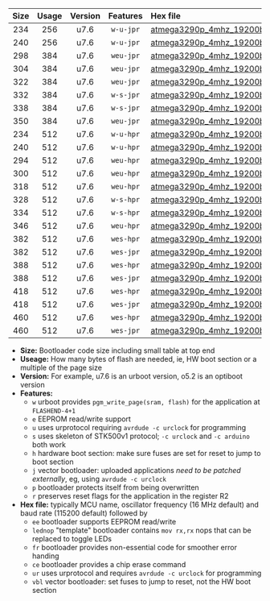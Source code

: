 |Size|Usage|Version|Features|Hex file|
|:-:|:-:|:-:|:-:|:--|
|234|256|u7.6|`w-u-jpr`|[atmega3290p_4mhz_19200bps_ur_vbl.hex](https://raw.githubusercontent.com/stefanrueger/urboot/main//atmega3290p_4mhz_19200bps_ur_vbl.hex)|
|240|256|u7.6|`w-u-jpr`|[atmega3290p_4mhz_19200bps_lednop_ur_vbl.hex](https://raw.githubusercontent.com/stefanrueger/urboot/main//atmega3290p_4mhz_19200bps_lednop_ur_vbl.hex)|
|298|384|u7.6|`weu-jpr`|[atmega3290p_4mhz_19200bps_ee_ur_vbl.hex](https://raw.githubusercontent.com/stefanrueger/urboot/main//atmega3290p_4mhz_19200bps_ee_ur_vbl.hex)|
|304|384|u7.6|`weu-jpr`|[atmega3290p_4mhz_19200bps_ee_lednop_ur_vbl.hex](https://raw.githubusercontent.com/stefanrueger/urboot/main//atmega3290p_4mhz_19200bps_ee_lednop_ur_vbl.hex)|
|322|384|u7.6|`weu-jpr`|[atmega3290p_4mhz_19200bps_ee_lednop_fr_ur_vbl.hex](https://raw.githubusercontent.com/stefanrueger/urboot/main//atmega3290p_4mhz_19200bps_ee_lednop_fr_ur_vbl.hex)|
|332|384|u7.6|`w-s-jpr`|[atmega3290p_4mhz_19200bps_vbl.hex](https://raw.githubusercontent.com/stefanrueger/urboot/main//atmega3290p_4mhz_19200bps_vbl.hex)|
|338|384|u7.6|`w-s-jpr`|[atmega3290p_4mhz_19200bps_lednop_vbl.hex](https://raw.githubusercontent.com/stefanrueger/urboot/main//atmega3290p_4mhz_19200bps_lednop_vbl.hex)|
|350|384|u7.6|`weu-jpr`|[atmega3290p_4mhz_19200bps_ee_lednop_fr_ce_ur_vbl.hex](https://raw.githubusercontent.com/stefanrueger/urboot/main//atmega3290p_4mhz_19200bps_ee_lednop_fr_ce_ur_vbl.hex)|
|234|512|u7.6|`w-u-hpr`|[atmega3290p_4mhz_19200bps_ur.hex](https://raw.githubusercontent.com/stefanrueger/urboot/main//atmega3290p_4mhz_19200bps_ur.hex)|
|240|512|u7.6|`w-u-hpr`|[atmega3290p_4mhz_19200bps_lednop_ur.hex](https://raw.githubusercontent.com/stefanrueger/urboot/main//atmega3290p_4mhz_19200bps_lednop_ur.hex)|
|294|512|u7.6|`weu-hpr`|[atmega3290p_4mhz_19200bps_ee_ur.hex](https://raw.githubusercontent.com/stefanrueger/urboot/main//atmega3290p_4mhz_19200bps_ee_ur.hex)|
|300|512|u7.6|`weu-hpr`|[atmega3290p_4mhz_19200bps_ee_lednop_ur.hex](https://raw.githubusercontent.com/stefanrueger/urboot/main//atmega3290p_4mhz_19200bps_ee_lednop_ur.hex)|
|318|512|u7.6|`weu-hpr`|[atmega3290p_4mhz_19200bps_ee_lednop_fr_ur.hex](https://raw.githubusercontent.com/stefanrueger/urboot/main//atmega3290p_4mhz_19200bps_ee_lednop_fr_ur.hex)|
|328|512|u7.6|`w-s-hpr`|[atmega3290p_4mhz_19200bps.hex](https://raw.githubusercontent.com/stefanrueger/urboot/main//atmega3290p_4mhz_19200bps.hex)|
|334|512|u7.6|`w-s-hpr`|[atmega3290p_4mhz_19200bps_lednop.hex](https://raw.githubusercontent.com/stefanrueger/urboot/main//atmega3290p_4mhz_19200bps_lednop.hex)|
|346|512|u7.6|`weu-hpr`|[atmega3290p_4mhz_19200bps_ee_lednop_fr_ce_ur.hex](https://raw.githubusercontent.com/stefanrueger/urboot/main//atmega3290p_4mhz_19200bps_ee_lednop_fr_ce_ur.hex)|
|382|512|u7.6|`wes-hpr`|[atmega3290p_4mhz_19200bps_ee.hex](https://raw.githubusercontent.com/stefanrueger/urboot/main//atmega3290p_4mhz_19200bps_ee.hex)|
|382|512|u7.6|`wes-jpr`|[atmega3290p_4mhz_19200bps_ee_vbl.hex](https://raw.githubusercontent.com/stefanrueger/urboot/main//atmega3290p_4mhz_19200bps_ee_vbl.hex)|
|388|512|u7.6|`wes-hpr`|[atmega3290p_4mhz_19200bps_ee_lednop.hex](https://raw.githubusercontent.com/stefanrueger/urboot/main//atmega3290p_4mhz_19200bps_ee_lednop.hex)|
|388|512|u7.6|`wes-jpr`|[atmega3290p_4mhz_19200bps_ee_lednop_vbl.hex](https://raw.githubusercontent.com/stefanrueger/urboot/main//atmega3290p_4mhz_19200bps_ee_lednop_vbl.hex)|
|418|512|u7.6|`wes-hpr`|[atmega3290p_4mhz_19200bps_ee_lednop_fr.hex](https://raw.githubusercontent.com/stefanrueger/urboot/main//atmega3290p_4mhz_19200bps_ee_lednop_fr.hex)|
|418|512|u7.6|`wes-jpr`|[atmega3290p_4mhz_19200bps_ee_lednop_fr_vbl.hex](https://raw.githubusercontent.com/stefanrueger/urboot/main//atmega3290p_4mhz_19200bps_ee_lednop_fr_vbl.hex)|
|460|512|u7.6|`wes-hpr`|[atmega3290p_4mhz_19200bps_ee_lednop_fr_ce.hex](https://raw.githubusercontent.com/stefanrueger/urboot/main//atmega3290p_4mhz_19200bps_ee_lednop_fr_ce.hex)|
|460|512|u7.6|`wes-jpr`|[atmega3290p_4mhz_19200bps_ee_lednop_fr_ce_vbl.hex](https://raw.githubusercontent.com/stefanrueger/urboot/main//atmega3290p_4mhz_19200bps_ee_lednop_fr_ce_vbl.hex)|

- **Size:** Bootloader code size including small table at top end
- **Useage:** How many bytes of flash are needed, ie, HW boot section or a multiple of the page size
- **Version:** For example, u7.6 is an urboot version, o5.2 is an optiboot version
- **Features:**
  + `w` urboot provides `pgm_write_page(sram, flash)` for the application at `FLASHEND-4+1`
  + `e` EEPROM read/write support
  + `u` uses urprotocol requiring `avrdude -c urclock` for programming
  + `s` uses skeleton of STK500v1 protocol; `-c urclock` and `-c arduino` both work
  + `h` hardware boot section: make sure fuses are set for reset to jump to boot section
  + `j` vector bootloader: uploaded applications *need to be patched externally*, eg, using `avrdude -c urclock`
  + `p` bootloader protects itself from being overwritten
  + `r` preserves reset flags for the application in the register R2
- **Hex file:** typically MCU name, oscillator frequency (16 MHz default) and baud rate (115200 default) followed by
  + `ee` bootloader supports EEPROM read/write
  + `lednop` "template" bootloader contains `mov rx,rx` nops that can be replaced to toggle LEDs
  + `fr` bootloader provides non-essential code for smoother error handing
  + `ce` bootloader provides a chip erase command
  + `ur` uses urprotocol and requires `avrdude -c urclock` for programming
  + `vbl` vector bootloader: set fuses to jump to reset, not the HW boot section
